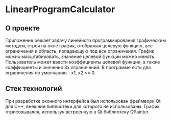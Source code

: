 # LinearProgramCalculator
## О проекте
Приложение решает задачу линейного программирования графическим методом, строя на окне график, отображая целевую функцию, все ограничения и область, попадающую под все ограничения. График можно масштабировать, значение целевой функции можно менять. Пользователь может ввести коэффициенты целевой функции, а также коэффициенты и значения 3х ограничений. В программе есть два ограничения по умолчанию - x1, x2 >= 0.

## Стек технологий
При разработке оконного интерфейса был использован фреймворк Qt для C++, внешние библиотеки для которого не использованы. График отрисовывался, используя встроенную в Qt библиотеку QPainter.
